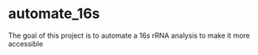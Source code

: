 # automate_16s
The goal of this project is to automate a 16s rRNA analysis to make it more accessible

